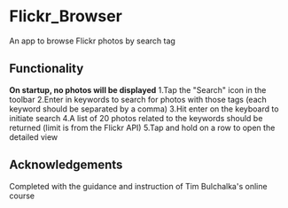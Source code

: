 # Flickr_Browser
An app to browse Flickr photos by search tag

## Functionality
**On startup, no photos will be displayed**
1.Tap the "Search" icon in the toolbar
2.Enter in keywords to search for photos with those tags (each keyword should be separated by a comma)
3.Hit enter on the keyboard to initiate search
4.A list of 20 photos related to the keywords should be returned (limit is from the Flickr API)
5.Tap and hold on a row to open the detailed view 

## Acknowledgements
Completed with the guidance and instruction of Tim Bulchalka's online course

